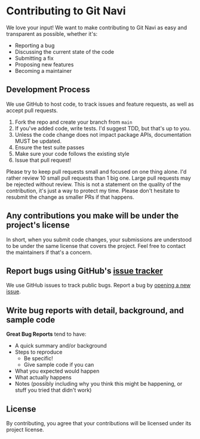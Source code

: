 # Contributing to Git Navi

We love your input! We want to make contributing to Git Navi as easy and transparent as possible, whether it's:

- Reporting a bug
- Discussing the current state of the code
- Submitting a fix
- Proposing new features
- Becoming a maintainer

## Development Process

We use GitHub to host code, to track issues and feature requests, as well as accept pull requests.

1. Fork the repo and create your branch from `main`
2. If you've added code, write tests. I'd suggest TDD, but that's up to you.
3. Unless the code change does not impact package APIs, documentation MUST be updated.
4. Ensure the test suite passes
5. Make sure your code follows the existing style
6. Issue that pull request!

Please try to keep pull requests small and focused on one thing alone. I'd rather review 10 small pull requests than 1 big one.
Large pull requests may be rejected without review. This is not a statement on the quality of the contribution, it's just a way to protect my time.
Please don't hesitate to resubmit the change as smaller PRs if that happens.

## Any contributions you make will be under the project's license

In short, when you submit code changes, your submissions are understood to be under the same license that covers the project. Feel free to contact the maintainers if that's a concern.

## Report bugs using GitHub's [issue tracker](https://github.com/HibiscusCollective/gitfairy/issues)

We use GitHub issues to track public bugs. Report a bug by [opening a new issue](https://github.com/HibiscusCollective/gitfairy/issues/new).

## Write bug reports with detail, background, and sample code

**Great Bug Reports** tend to have:

- A quick summary and/or background
- Steps to reproduce
  - Be specific!
  - Give sample code if you can
- What you expected would happen
- What actually happens
- Notes (possibly including why you think this might be happening, or stuff you tried that didn't work)

## License

By contributing, you agree that your contributions will be licensed under its project license.
